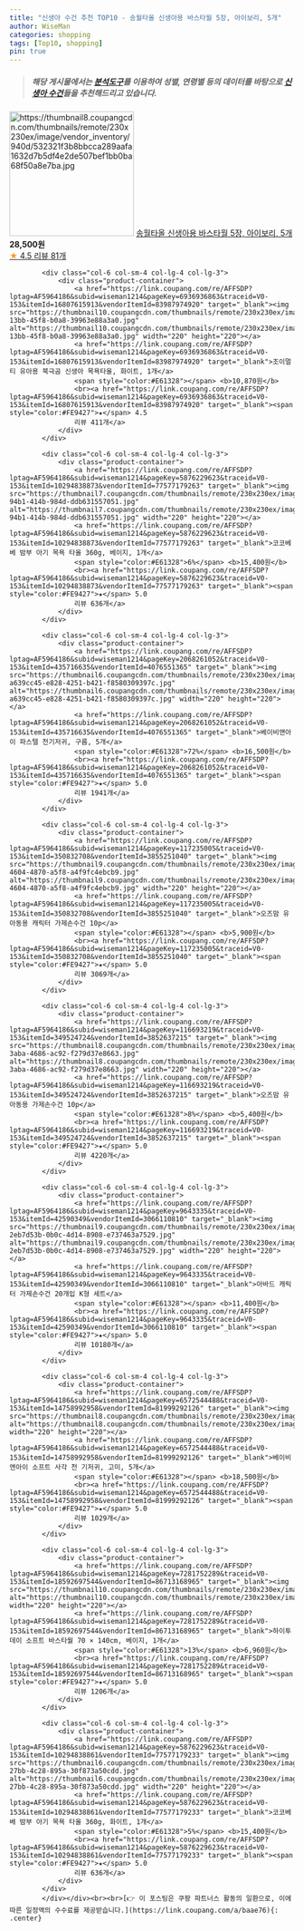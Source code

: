 ```yaml
---
title: "신생아 수건 추천 TOP10 - 송월타올 신생아용 바스타월 5장, 아이보리, 5개"
author: WiseMan
categories: shopping
tags: [Top10, shopping]
pin: true
---
```


> ##### 해당 게시물에서는 [**분석도구**](https://itemscout.io/)를 이용하여 **성별**, **연령별** 등의 데이터를 바탕으로 [**신생아 수건**](https://link.coupang.com/a/baae76)들을 추천해드리고 있습니다.
<div class="container"><div class="row">
            <div class="col-6 col-sm-4 col-lg-4 col-lg-3">
                <div class="product-container">
                    <a href="https://link.coupang.com/re/AFFSDP?lptag=AF5964186&subid=wiseman1214&pageKey=1418362319&traceid=V0-153&itemId=2455729020&vendorItemId=70449282286" target="_blank"><img src="https://thumbnail8.coupangcdn.com/thumbnails/remote/230x230ex/image/vendor_inventory/940d/532321f3b8bbcca289aafa1632d7b5df4e2de507bef1bb0ba68f50a8e7ba.jpg" alt="https://thumbnail8.coupangcdn.com/thumbnails/remote/230x230ex/image/vendor_inventory/940d/532321f3b8bbcca289aafa1632d7b5df4e2de507bef1bb0ba68f50a8e7ba.jpg" width="220" height="220"></a>
                    <a href="https://link.coupang.com/re/AFFSDP?lptag=AF5964186&subid=wiseman1214&pageKey=1418362319&traceid=V0-153&itemId=2455729020&vendorItemId=70449282286" target="_blank">송월타올 신생아용 바스타월 5장, 아이보리, 5개</a>
                    <span style="color:#E61328"></span> <b>28,500원</b>
                    <br><a href="https://link.coupang.com/re/AFFSDP?lptag=AF5964186&subid=wiseman1214&pageKey=1418362319&traceid=V0-153&itemId=2455729020&vendorItemId=70449282286" target="_blank"><span style="color:#FE9427">★</span> 4.5
                    리뷰 81개</a>
                </div>
            </div>
            
            <div class="col-6 col-sm-4 col-lg-4 col-lg-3">
                <div class="product-container">
                    <a href="https://link.coupang.com/re/AFFSDP?lptag=AF5964186&subid=wiseman1214&pageKey=6936936863&traceid=V0-153&itemId=16807615913&vendorItemId=83987974920" target="_blank"><img src="https://thumbnail10.coupangcdn.com/thumbnails/remote/230x230ex/image/retail/images/2022/11/21/16/2/708cadfc-13bb-45f8-b0a8-39963e88a3a0.jpg" alt="https://thumbnail10.coupangcdn.com/thumbnails/remote/230x230ex/image/retail/images/2022/11/21/16/2/708cadfc-13bb-45f8-b0a8-39963e88a3a0.jpg" width="220" height="220"></a>
                    <a href="https://link.coupang.com/re/AFFSDP?lptag=AF5964186&subid=wiseman1214&pageKey=6936936863&traceid=V0-153&itemId=16807615913&vendorItemId=83987974920" target="_blank">조이멀티 유아용 북극곰 신생아 목욕타올, 화이트, 1개</a>
                    <span style="color:#E61328"></span> <b>10,870원</b>
                    <br><a href="https://link.coupang.com/re/AFFSDP?lptag=AF5964186&subid=wiseman1214&pageKey=6936936863&traceid=V0-153&itemId=16807615913&vendorItemId=83987974920" target="_blank"><span style="color:#FE9427">★</span> 4.5
                    리뷰 411개</a>
                </div>
            </div>
            
            <div class="col-6 col-sm-4 col-lg-4 col-lg-3">
                <div class="product-container">
                    <a href="https://link.coupang.com/re/AFFSDP?lptag=AF5964186&subid=wiseman1214&pageKey=5876229623&traceid=V0-153&itemId=10294838873&vendorItemId=77577179263" target="_blank"><img src="https://thumbnail7.coupangcdn.com/thumbnails/remote/230x230ex/image/retail/images/2021/07/20/10/6/7d47b991-94b1-414b-984d-ddb631557051.jpg" alt="https://thumbnail7.coupangcdn.com/thumbnails/remote/230x230ex/image/retail/images/2021/07/20/10/6/7d47b991-94b1-414b-984d-ddb631557051.jpg" width="220" height="220"></a>
                    <a href="https://link.coupang.com/re/AFFSDP?lptag=AF5964186&subid=wiseman1214&pageKey=5876229623&traceid=V0-153&itemId=10294838873&vendorItemId=77577179263" target="_blank">코코베베 밤부 아기 목욕 타올 360g, 베이지, 1개</a>
                    <span style="color:#E61328">6%</span> <b>15,400원</b>
                    <br><a href="https://link.coupang.com/re/AFFSDP?lptag=AF5964186&subid=wiseman1214&pageKey=5876229623&traceid=V0-153&itemId=10294838873&vendorItemId=77577179263" target="_blank"><span style="color:#FE9427">★</span> 5.0
                    리뷰 636개</a>
                </div>
            </div>
            
            <div class="col-6 col-sm-4 col-lg-4 col-lg-3">
                <div class="product-container">
                    <a href="https://link.coupang.com/re/AFFSDP?lptag=AF5964186&subid=wiseman1214&pageKey=2068261052&traceid=V0-153&itemId=435716635&vendorItemId=4076551365" target="_blank"><img src="https://thumbnail6.coupangcdn.com/thumbnails/remote/230x230ex/image/retail/images/23083730499914-a639cc45-e828-4251-b421-f8580309397c.jpg" alt="https://thumbnail6.coupangcdn.com/thumbnails/remote/230x230ex/image/retail/images/23083730499914-a639cc45-e828-4251-b421-f8580309397c.jpg" width="220" height="220"></a>
                    <a href="https://link.coupang.com/re/AFFSDP?lptag=AF5964186&subid=wiseman1214&pageKey=2068261052&traceid=V0-153&itemId=435716635&vendorItemId=4076551365" target="_blank">베이비앤아이 파스텔 천기저귀, 구름, 5개</a>
                    <span style="color:#E61328">72%</span> <b>16,500원</b>
                    <br><a href="https://link.coupang.com/re/AFFSDP?lptag=AF5964186&subid=wiseman1214&pageKey=2068261052&traceid=V0-153&itemId=435716635&vendorItemId=4076551365" target="_blank"><span style="color:#FE9427">★</span> 5.0
                    리뷰 1941개</a>
                </div>
            </div>
            
            <div class="col-6 col-sm-4 col-lg-4 col-lg-3">
                <div class="product-container">
                    <a href="https://link.coupang.com/re/AFFSDP?lptag=AF5964186&subid=wiseman1214&pageKey=117235005&traceid=V0-153&itemId=350832708&vendorItemId=3855251040" target="_blank"><img src="https://thumbnail9.coupangcdn.com/thumbnails/remote/230x230ex/image/retail/images/2018/08/02/17/3/d02e0bbd-4604-4870-a5f8-a4f9fc4ebcb9.jpg" alt="https://thumbnail9.coupangcdn.com/thumbnails/remote/230x230ex/image/retail/images/2018/08/02/17/3/d02e0bbd-4604-4870-a5f8-a4f9fc4ebcb9.jpg" width="220" height="220"></a>
                    <a href="https://link.coupang.com/re/AFFSDP?lptag=AF5964186&subid=wiseman1214&pageKey=117235005&traceid=V0-153&itemId=350832708&vendorItemId=3855251040" target="_blank">오즈맘 유아동용 캐릭터 가제손수건 10p</a>
                    <span style="color:#E61328"></span> <b>5,900원</b>
                    <br><a href="https://link.coupang.com/re/AFFSDP?lptag=AF5964186&subid=wiseman1214&pageKey=117235005&traceid=V0-153&itemId=350832708&vendorItemId=3855251040" target="_blank"><span style="color:#FE9427">★</span> 5.0
                    리뷰 3069개</a>
                </div>
            </div>
            
            <div class="col-6 col-sm-4 col-lg-4 col-lg-3">
                <div class="product-container">
                    <a href="https://link.coupang.com/re/AFFSDP?lptag=AF5964186&subid=wiseman1214&pageKey=116693219&traceid=V0-153&itemId=349524724&vendorItemId=3852637215" target="_blank"><img src="https://thumbnail8.coupangcdn.com/thumbnails/remote/230x230ex/image/retail/images/2018/08/01/17/5/893d2de7-3aba-4686-ac92-f279d37e8663.jpg" alt="https://thumbnail8.coupangcdn.com/thumbnails/remote/230x230ex/image/retail/images/2018/08/01/17/5/893d2de7-3aba-4686-ac92-f279d37e8663.jpg" width="220" height="220"></a>
                    <a href="https://link.coupang.com/re/AFFSDP?lptag=AF5964186&subid=wiseman1214&pageKey=116693219&traceid=V0-153&itemId=349524724&vendorItemId=3852637215" target="_blank">오즈맘 유아동용 가제손수건 10p</a>
                    <span style="color:#E61328">8%</span> <b>5,400원</b>
                    <br><a href="https://link.coupang.com/re/AFFSDP?lptag=AF5964186&subid=wiseman1214&pageKey=116693219&traceid=V0-153&itemId=349524724&vendorItemId=3852637215" target="_blank"><span style="color:#FE9427">★</span> 5.0
                    리뷰 4220개</a>
                </div>
            </div>
            
            <div class="col-6 col-sm-4 col-lg-4 col-lg-3">
                <div class="product-container">
                    <a href="https://link.coupang.com/re/AFFSDP?lptag=AF5964186&subid=wiseman1214&pageKey=9643335&traceid=V0-153&itemId=42590349&vendorItemId=3066110810" target="_blank"><img src="https://thumbnail9.coupangcdn.com/thumbnails/remote/230x230ex/image/retail/images/1670589535924732-2eb7d53b-0b0c-4d14-8908-e737463a7529.jpg" alt="https://thumbnail9.coupangcdn.com/thumbnails/remote/230x230ex/image/retail/images/1670589535924732-2eb7d53b-0b0c-4d14-8908-e737463a7529.jpg" width="220" height="220"></a>
                    <a href="https://link.coupang.com/re/AFFSDP?lptag=AF5964186&subid=wiseman1214&pageKey=9643335&traceid=V0-153&itemId=42590349&vendorItemId=3066110810" target="_blank">아바드 캐릭터 가제손수건 20개입 K형 세트</a>
                    <span style="color:#E61328"></span> <b>11,400원</b>
                    <br><a href="https://link.coupang.com/re/AFFSDP?lptag=AF5964186&subid=wiseman1214&pageKey=9643335&traceid=V0-153&itemId=42590349&vendorItemId=3066110810" target="_blank"><span style="color:#FE9427">★</span> 5.0
                    리뷰 10180개</a>
                </div>
            </div>
            
            <div class="col-6 col-sm-4 col-lg-4 col-lg-3">
                <div class="product-container">
                    <a href="https://link.coupang.com/re/AFFSDP?lptag=AF5964186&subid=wiseman1214&pageKey=6572544488&traceid=V0-153&itemId=14758992958&vendorItemId=81999292126" target="_blank"><img src="https://thumbnail8.coupangcdn.com/thumbnails/remote/230x230ex/image/rs_quotation_api/ty5psmpg/19712f19ef62474a819ef58cda1bae22.jpg" alt="https://thumbnail8.coupangcdn.com/thumbnails/remote/230x230ex/image/rs_quotation_api/ty5psmpg/19712f19ef62474a819ef58cda1bae22.jpg" width="220" height="220"></a>
                    <a href="https://link.coupang.com/re/AFFSDP?lptag=AF5964186&subid=wiseman1214&pageKey=6572544488&traceid=V0-153&itemId=14758992958&vendorItemId=81999292126" target="_blank">베이비앤아이 소프트 사각 천 기저귀, 고미, 5개</a>
                    <span style="color:#E61328"></span> <b>18,500원</b>
                    <br><a href="https://link.coupang.com/re/AFFSDP?lptag=AF5964186&subid=wiseman1214&pageKey=6572544488&traceid=V0-153&itemId=14758992958&vendorItemId=81999292126" target="_blank"><span style="color:#FE9427">★</span> 5.0
                    리뷰 1029개</a>
                </div>
            </div>
            
            <div class="col-6 col-sm-4 col-lg-4 col-lg-3">
                <div class="product-container">
                    <a href="https://link.coupang.com/re/AFFSDP?lptag=AF5964186&subid=wiseman1214&pageKey=7281752289&traceid=V0-153&itemId=18592697544&vendorItemId=86713168965" target="_blank"><img src="https://thumbnail10.coupangcdn.com/thumbnails/remote/230x230ex/image/vendor_inventory/911a/51170cc5a8eca6f6648fdd157575e4864cccc0aff0cd48c93319bd3ac387.png" alt="https://thumbnail10.coupangcdn.com/thumbnails/remote/230x230ex/image/vendor_inventory/911a/51170cc5a8eca6f6648fdd157575e4864cccc0aff0cd48c93319bd3ac387.png" width="220" height="220"></a>
                    <a href="https://link.coupang.com/re/AFFSDP?lptag=AF5964186&subid=wiseman1214&pageKey=7281752289&traceid=V0-153&itemId=18592697544&vendorItemId=86713168965" target="_blank">하이투데이 소프트 바스타월 70 × 140cm, 베이지, 1개</a>
                    <span style="color:#E61328">13%</span> <b>6,960원</b>
                    <br><a href="https://link.coupang.com/re/AFFSDP?lptag=AF5964186&subid=wiseman1214&pageKey=7281752289&traceid=V0-153&itemId=18592697544&vendorItemId=86713168965" target="_blank"><span style="color:#FE9427">★</span> 5.0
                    리뷰 1206개</a>
                </div>
            </div>
            
            <div class="col-6 col-sm-4 col-lg-4 col-lg-3">
                <div class="product-container">
                    <a href="https://link.coupang.com/re/AFFSDP?lptag=AF5964186&subid=wiseman1214&pageKey=5876229623&traceid=V0-153&itemId=10294838861&vendorItemId=77577179233" target="_blank"><img src="https://thumbnail6.coupangcdn.com/thumbnails/remote/230x230ex/image/retail/images/2021/07/20/10/8/f0e4cf35-27bb-4c28-895a-30f873a50cdd.jpg" alt="https://thumbnail6.coupangcdn.com/thumbnails/remote/230x230ex/image/retail/images/2021/07/20/10/8/f0e4cf35-27bb-4c28-895a-30f873a50cdd.jpg" width="220" height="220"></a>
                    <a href="https://link.coupang.com/re/AFFSDP?lptag=AF5964186&subid=wiseman1214&pageKey=5876229623&traceid=V0-153&itemId=10294838861&vendorItemId=77577179233" target="_blank">코코베베 밤부 아기 목욕 타올 360g, 화이트, 1개</a>
                    <span style="color:#E61328">5%</span> <b>15,400원</b>
                    <br><a href="https://link.coupang.com/re/AFFSDP?lptag=AF5964186&subid=wiseman1214&pageKey=5876229623&traceid=V0-153&itemId=10294838861&vendorItemId=77577179233" target="_blank"><span style="color:#FE9427">★</span> 5.0
                    리뷰 636개</a>
                </div>
            </div>
            </div></div><br><br>[👉 이 포스팅은 쿠팡 파트너스 활동의 일환으로, 이에 따른 일정액의 수수료를 제공받습니다.](https://link.coupang.com/a/baae76){: .center}